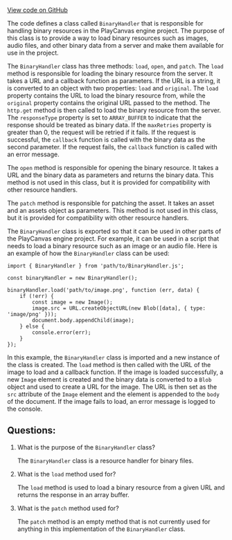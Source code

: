 [View code on GitHub](https://github.com/playcanvas/engine/src/framework/handlers/binary.js)

The code defines a class called `BinaryHandler` that is responsible for handling binary resources in the PlayCanvas engine project. The purpose of this class is to provide a way to load binary resources such as images, audio files, and other binary data from a server and make them available for use in the project.

The `BinaryHandler` class has three methods: `load`, `open`, and `patch`. The `load` method is responsible for loading the binary resource from the server. It takes a URL and a callback function as parameters. If the URL is a string, it is converted to an object with two properties: `load` and `original`. The `load` property contains the URL to load the binary resource from, while the `original` property contains the original URL passed to the method. The `http.get` method is then called to load the binary resource from the server. The `responseType` property is set to `ARRAY_BUFFER` to indicate that the response should be treated as binary data. If the `maxRetries` property is greater than 0, the request will be retried if it fails. If the request is successful, the `callback` function is called with the binary data as the second parameter. If the request fails, the `callback` function is called with an error message.

The `open` method is responsible for opening the binary resource. It takes a URL and the binary data as parameters and returns the binary data. This method is not used in this class, but it is provided for compatibility with other resource handlers.

The `patch` method is responsible for patching the asset. It takes an asset and an assets object as parameters. This method is not used in this class, but it is provided for compatibility with other resource handlers.

The `BinaryHandler` class is exported so that it can be used in other parts of the PlayCanvas engine project. For example, it can be used in a script that needs to load a binary resource such as an image or an audio file. Here is an example of how the `BinaryHandler` class can be used:

```
import { BinaryHandler } from 'path/to/BinaryHandler.js';

const binaryHandler = new BinaryHandler();

binaryHandler.load('path/to/image.png', function (err, data) {
    if (!err) {
        const image = new Image();
        image.src = URL.createObjectURL(new Blob([data], { type: 'image/png' }));
        document.body.appendChild(image);
    } else {
        console.error(err);
    }
});
```

In this example, the `BinaryHandler` class is imported and a new instance of the class is created. The `load` method is then called with the URL of the image to load and a callback function. If the image is loaded successfully, a new `Image` element is created and the binary data is converted to a `Blob` object and used to create a URL for the image. The URL is then set as the `src` attribute of the `Image` element and the element is appended to the `body` of the document. If the image fails to load, an error message is logged to the console.
## Questions: 
 1. What is the purpose of the `BinaryHandler` class?
    
    The `BinaryHandler` class is a resource handler for binary files.

2. What is the `load` method used for?
    
    The `load` method is used to load a binary resource from a given URL and returns the response in an array buffer.

3. What is the `patch` method used for?
    
    The `patch` method is an empty method that is not currently used for anything in this implementation of the `BinaryHandler` class.